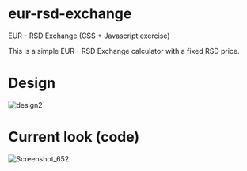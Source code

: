 # eur-rsd-exchange
EUR - RSD Exchange (CSS + Javascript exercise)

<p>This is a simple EUR - RSD Exchange calculator with a fixed RSD price.</p>

<h1>Design</h1>

![design2](https://user-images.githubusercontent.com/84463361/197020312-120fe033-d83a-4c50-8ae7-67909a532a80.png)

<h1>Current look (code)</h1>

![Screenshot_652](https://user-images.githubusercontent.com/84463361/197020432-32af13a7-7faa-4999-ab4e-57b498b75dae.png)
